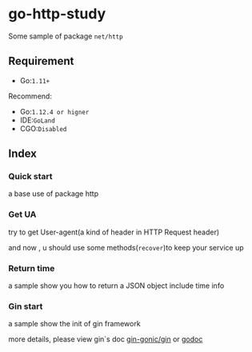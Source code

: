 # go-http-study

Some sample of package `net/http`

## Requirement

- Go:`1.11+`

Recommend:

- Go:`1.12.4 or higner`
- IDE:`GoLand`
- CGO:`Disabled`

## Index

### Quick start

a base use of package http

### Get UA

try to get User-agent(a kind of header in HTTP Request header)

and now , u should use some methods(`recover`)to keep your service up

### Return time

a sample show you how to return a JSON object include time info

### Gin start

a sample show the init of gin framework

more details, please view gin\`s doc [gin-gonic/gin](https://github.com/gin-gonic/gin) or [godoc](https://godoc.org/github.com/gin-gonic/gin)